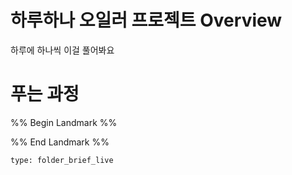 # 하루하나 오일러 프로젝트 Overview

하루에 하나씩 이걸 풀어봐요

# 푸는 과정



%% Begin Landmark %%


%% End Landmark %%


```ccard
type: folder_brief_live
```

